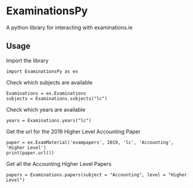 # ExaminationsPy

A python library for interacting with examinations.ie

## Usage

Import the library

```
import ExaminationsPy as ex
```

Check which subjects are available

```
Examinations = ex.Examinations
subjects = Examinations.subjects("lc")
```

Check which years are available

```
years = Examinations.years("lc")
```

Get the url for the 2019 Higher Level Accounting Paper

```
paper = ex.ExamMaterial('exampapers', 2019, 'lc', 'Accounting', 'Higher Level')
print(paper.url())
```

Get all the Accounting Higher Level Papers

```
papers = Examinations.papers(subject = "Accounting", level = "Higher Level")
```

